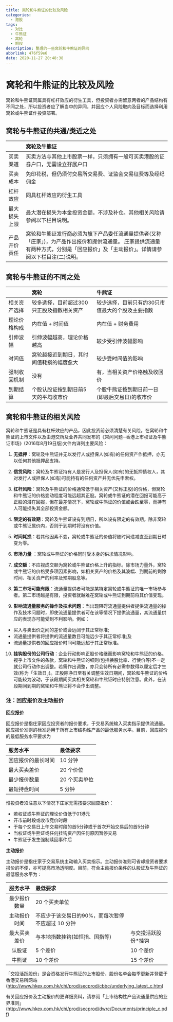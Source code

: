 ```yaml
---
title: 窝轮和牛熊证的比较及风险
categories:
  - 港股
tags:
  - 对比
  - 牛熊证
  - 窝轮
  - 期权
description: 整理的一些窝轮和牛熊证的异同
abbrlink: 476f59e6
date: 2020-11-27 20:48:38
---
```



# 窝轮和牛熊证的比较及风险

窝轮和牛熊证同属具有杠杆效应的衍生工具，但投资者亦需留意两者的产品结构有不同之处，所以投资者应了解当中的异同，并因应个人风险取向及目标而选择利用窝轮或牛熊证作投资部署。

## 窝轮与牛熊证的共通/类近之处

|                       | 窝轮及牛熊证                                                 |
| :---------------      | :----------------------------------------------------------- |
| 买卖渠道     | 买卖方法与其他上市股票一样，只须拥有一般可买卖港股的证券户口，无需设立孖展户口 |
| 买卖成本     | 免印花税，但仍须付交易所交易费、证监会交易征费等及经纪佣金   |
| 杠杆效应     | 同具杠杆效应的衍生工具                                       |
| 最大损失上限 | 最大潜在损失为本金投资金额，不涉及补仓。其他相关风险请参阅以下栏目说明。 |
| 产品开价责任 | 窝轮和牛熊证发行商必须为旗下产品委任流通量提供者(又称「庄家」)，为产品作出报价和提供流通量。 庄家提供流通量有两种方式，分别是「回应报价」及「主动报价」。详情请参阅以下栏目注(二)说明。 |

## 窝轮与牛熊证的不同之处

|              | 窝轮                                      | 牛熊证                                           |
| :----------- | :---------------------------------------- | :----------------------------------------------- |
| 相关资产选择 | 较多选择，目前超过300只正股及指数相关资产 | 较少选择，目前只有约30只市值最大的个股及主要指数 |
| 理论价格构成 | 内在值 + 时间值                           | 内在值 + 财务费用                                |
| 引伸波幅     | 引伸波幅越高，理论价格越高                | 较少受引伸波幅影响                               |
| 时间值       | 窝轮越接近到期日，其时间值耗损的幅度愈大  | 较少受时间值的影响                               |
| 强制收回机制 | 没有                                      | 有，当相关资产价格触及收回价                     |
| 到期结算     | 个股认股证按到期日前5天的平均收市价       | 个股牛熊证按到期日前一日(即最后交易日)的收市价   |

## 窝轮和牛熊证的相关风险

窝轮和牛熊证是具有杠杆效应的产品，因此投资前必须清楚有关风险。在窝轮和牛熊证的上市文件以及由港交所及业界共同发布的《常问问题─香港上市权证及牛熊证市场》(2016年8月19日版)文件内详列主要风险：




 1. **无抵押**：窝轮及牛熊证并无以发行人或担保人(如有)的任何资产作抵押，亦无以任何其他抵押品支持。



2. **信贷风险**：窝轮及牛熊证持有人是发行人及担保人(如有)的无抵押债权人，其对发行人或担保人(如有)可能持有的任何资产并无优先申索权。



3. **杠杆风险**：窝轮及牛熊证的价格通常低于相关资产(又称正股)的价格，但窝轮和牛熊证的价格变动程度可能远超其正股。窝轮或牛熊证的潜在回报可能高于正股的潜在回报，但在最差情况下，窝轮或牛熊证的价值或会跌至零，而持有人可能损失其全部投资金额。



4. **限定的有效期**：窝轮及牛熊证设有到期日，所以设有限定的有效期。除非窝轮或牛熊证属价内，否则于到期时将没有价值。



5. **时间耗损**：若其他因素不变，窝轮或牛熊证的价值将随时间递减直至到期日时变为零。



6. **市场力量** ：窝轮或牛熊证的价格同时受本身的供求情况影响。



7. **成交额**：不应视成交额为窝轮或牛熊证价格上升的指标。除市场力量外，窝轮或牛熊证的价格受多项因素影响，如相关资产的价格及其波幅、到期前的剩馀时间、相关资产的利率及预期股息等。



8. **第二市场可能有限**：流通量提供者可能是某特定窝轮或牛熊证的唯一市场参与者。第二市场越是有限，投资者就越难在窝轮或牛熊证到期前将其价值变现。



9. **影响流通量服务的操作及技术问题**：当出现阻碍流通量提供者提供流通量的操作及技术问题时，即使流通量提供者可在该等情况下提供流通量，其流通量供应的表现亦可能受到不利影响。例如：

- 买入与卖出价之间的差价或会远阔于其正常标准;
- 流通量提供者将提供的流通量数目可能远少于其正常标准;及
- 流通量提供者的回应报价时间可能远超于其正常标准。

10. **挂钩股份的公司行动**：企业行动影响正股价格继而影响窝轮和牛熊证的价格。视乎上市文件的条款，窝轮和牛熊证的细则(包括换股比率、行使价等)不一定就公司行动作出调整。若需作出调整，亦只会待所有必需参数得以厘定后才生效(称为「生效日」)。正股除净日至有关调整生效日期间，窝轮和牛熊证的价格可能较为波动，于该段期间买卖相关窝轮和牛熊证时应特别注意。此外，在该段期间到期的窝轮和牛熊证将不会作出调整。



### 注：<b>回应报价</b>及<b>主动报价</b>



<b>回应报价</b>

回应报价是指庄家因应投资者的报价要求，于交易系统输入买卖指示提供流通量。回应报价准则的标准适用于所有上市结构性产品的最低服务水平。目前，回应报价的最低服务水平要求为

| 服务水平           | 最低要求      |
| :----------------- | :------------ |
| 回应报价的最长时间 | 10 分钟    |
| 最大买卖差价       | 20 个价位     |
| 最少报价数量       | 20 个买卖单位 |
| 最短持盘时间       | 5 分钟        |

惟投资者须注意以下情况下庄家无需按要求回应报价：

- 若权证或牛熊证的理论价值低于01港元
- 开市前时段或收市竞价时段
- 于每个交易日上午交易时段的首5分钟或于首次开始交易后的首5分钟
- 当权证或牛熊证或任何挂钩资产因任何原因暂停交易
- 牛熊证于发生强制赎回事件后

<b>主动报价</b>

主动报价是指庄家于交易系统主动输入买卖指示。主动报价准则可省却投资者要求报价的不便，亦可提高市场透明度。目前，符合主动报价条件的认股证及牛熊证的最低服务水平为：

|   服务水平   | 最低要求                                          |                     |
| :----------: | :------------------------------------------------ | ------------------- |
| 最少报价数量 | 20 个买卖单位                                     |                     |
| 主动报价时间 | 不应少于该交易日的90%，而每次暂停不应超过 10 分钟 |                     |
| 最大买卖差价 | 与本地指数挂钩(如恒指、国指等)                    | 与交投活跃股份*挂钩 |
|    认股证    | 5 个差价                                          | 10 个差价           |
|    牛熊证    | 10 个差价                                         | 15 个差价           |

「交投活跃股份」是合资格发行牛熊证的上市股份，股份名单会每季更新并登载于香港交易所网站 (http://www.hkex.com.hk/chi/prod/secprod/cbbc/underlying_latest_c.htm)

 

有关回应报价及主动报价的更详细资料，请参阅「上市结构性产品流通量供应的业界准则」(http://www.hkex.com.hk/chi/prod/secprod/dwrc/Documents/principle_c.pdf)
